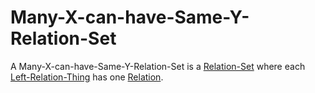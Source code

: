 # Many-X-can-have-Same-Y-Relation-Set

A Many-X-can-have-Same-Y-Relation-Set is a [Relation-Set](60088.md) where each [Left-Relation-Thing](60090.md) has one [Relation](60005.md).
